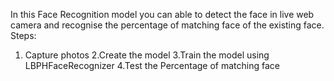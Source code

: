 In this Face Recognition model you can able to detect the face in live web camera and recognise the percentage of matching face of the existing face.
Steps:
1. Capture photos
2.Create the model
3.Train the model using LBPHFaceRecognizer
4.Test the Percentage of matching face
